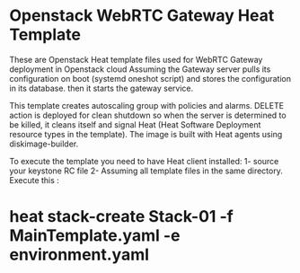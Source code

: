 # Openstack WebRTC Gateway Heat Template

These are Openstack Heat template files used for WebRTC Gateway deployment in Openstack cloud
Assuming the Gateway server pulls its configuration on boot (systemd oneshot script) and stores the configuration in its database. then it starts the gateway service.

This template creates autoscaling group with policies and alarms. DELETE action is deployed for clean shutdown so when the server is determined to be killed, it cleans itself and signal Heat (Heat Software Deployment resource types in the template). The image is built with Heat agents using diskimage-builder.

To execute the template you need to have Heat client installed:
1- source your keystone RC file
2- Assuming all template files in the same directory. Execute this :
 # heat stack-create Stack-01 -f MainTemplate.yaml -e environment.yaml
